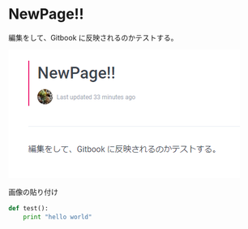 # NewPage!!

編集をして、Gitbook に反映されるのかテストする。

![](img/SnapCrab_NoName_2018-12-16_22-31-45_No-00.png)

画像の貼り付け

```python
def test():
    print "hello world"
```
